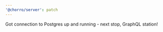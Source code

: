 ```yaml
---
'@chorro/server': patch
---
```


Got connection to Postgres up and running - next stop, GraphQL station!
